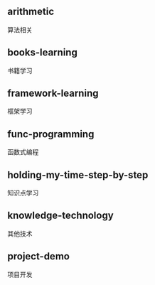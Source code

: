 ## arithmetic
算法相关
## books-learning
书籍学习
## framework-learning
框架学习
## func-programming
函数式编程
## holding-my-time-step-by-step
知识点学习
## knowledge-technology
其他技术
## project-demo
项目开发